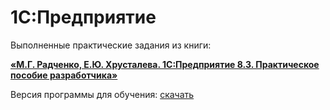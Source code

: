 # 1С:Предприятие
Выполненные практические задания из книги:

**[«М.Г. Радченко, Е.Ю. Хрусталева. 1С:Предприятие 8.3. Практическое пособие разработчика»](https://its.1c.ru/db/pubdevguide83)**


Версия программы для обучения: [скачать](https://online.1c.ru/catalog/free/learning.php)